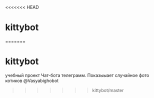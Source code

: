 <<<<<<< HEAD
# kittybot
=======
# kittybot
учебный проект Чат-бота телеграмм. Показыыает случайное фото котиков
@Vasyabighobot
>>>>>>> kittybot/master
